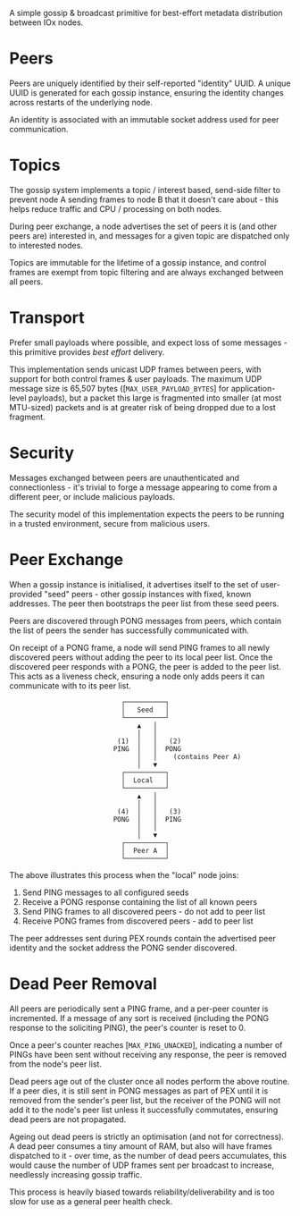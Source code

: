 A simple gossip & broadcast primitive for best-effort metadata distribution
between IOx nodes.

# Peers

Peers are uniquely identified by their self-reported "identity" UUID. A unique
UUID is generated for each gossip instance, ensuring the identity changes across
restarts of the underlying node.

An identity is associated with an immutable socket address used for peer
communication.

# Topics

The gossip system implements a topic / interest based, send-side filter to
prevent node A sending frames to node B that it doesn't care about - this helps
reduce traffic and CPU / processing on both nodes.

During peer exchange, a node advertises the set of peers it is (and other peers
are) interested in, and messages for a given topic are dispatched only to
interested nodes.

Topics are immutable for the lifetime of a gossip instance, and control frames
are exempt from topic filtering and are always exchanged between all peers.

# Transport

Prefer small payloads where possible, and expect loss of some messages - this
primitive provides *best effort* delivery.

This implementation sends unicast UDP frames between peers, with support for
both control frames & user payloads. The maximum UDP message size is 65,507
bytes ([`MAX_USER_PAYLOAD_BYTES`] for application-level payloads), but a packet
this large is fragmented into smaller (at most MTU-sized) packets and is at
greater risk of being dropped due to a lost fragment.

# Security

Messages exchanged between peers are unauthenticated and connectionless - it's
trivial to forge a message appearing to come from a different peer, or include
malicious payloads.

The security model of this implementation expects the peers to be running in a
trusted environment, secure from malicious users.

# Peer Exchange

When a gossip instance is initialised, it advertises itself to the set of
user-provided "seed" peers - other gossip instances with fixed, known addresses.
The peer then bootstraps the peer list from these seed peers.

Peers are discovered through PONG messages from peers, which contain the list of
peers the sender has successfully communicated with.

On receipt of a PONG frame, a node will send PING frames to all newly discovered
peers without adding the peer to its local peer list. Once the discovered peer
responds with a PONG, the peer is added to the peer list. This acts as a
liveness check, ensuring a node only adds peers it can communicate with to its
peer list.

```text
                            ┌──────────┐
                            │   Seed   │
                            └──────────┘
                                ▲   │
                                │   │
                           (1)  │   │   (2)
                          PING  │   │  PONG
                                │   │    (contains Peer A)
                                │   ▼
                            ┌──────────┐
                            │  Local   │
                            └──────────┘
                                ▲   │
                                │   │
                           (4)  │   │   (3)
                          PONG  │   │  PING
                                │   │
                                │   ▼
                            ┌──────────┐
                            │  Peer A  │
                            └──────────┘
```

The above illustrates this process when the "local" node joins:

  1. Send PING messages to all configured seeds
  2. Receive a PONG response containing the list of all known peers
  3. Send PING frames to all discovered peers - do not add to peer list
  4. Receive PONG frames from discovered peers - add to peer list

The peer addresses sent during PEX rounds contain the advertised peer identity
and the socket address the PONG sender discovered.

# Dead Peer Removal

All peers are periodically sent a PING frame, and a per-peer counter is
incremented. If a message of any sort is received (including the PONG response
to the soliciting PING), the peer's counter is reset to 0.

Once a peer's counter reaches [`MAX_PING_UNACKED`], indicating a number of PINGs
have been sent without receiving any response, the peer is removed from the
node's peer list.

Dead peers age out of the cluster once all nodes perform the above routine. If a
peer dies, it is still sent in PONG messages as part of PEX until it is removed
from the sender's peer list, but the receiver of the PONG will not add it to the
node's peer list unless it successfully commutates, ensuring dead peers are not
propagated.

Ageing out dead peers is strictly an optimisation (and not for correctness). A
dead peer consumes a tiny amount of RAM, but also will have frames dispatched to
it - over time, as the number of dead peers accumulates, this would cause the
number of UDP frames sent per broadcast to increase, needlessly increasing
gossip traffic.

This process is heavily biased towards reliability/deliverability and is too
slow for use as a general peer health check.